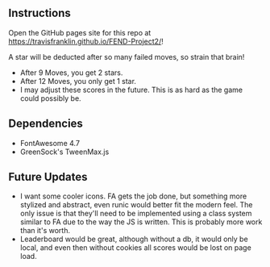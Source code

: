 ## Instructions

Open the GitHub pages site for this repo at https://travisfranklin.github.io/FEND-Project2/!  

A star will be deducted after so many failed moves, so strain that brain!
- After 9 Moves, you get 2 stars.
- After 12 Moves, you only get 1 star.
- I may adjust these scores in the future. This is as hard as the game could possibly be.

## Dependencies
- FontAwesome 4.7
- GreenSock's TweenMax.js

## Future Updates
- I want some cooler icons. FA gets the job done, but something more stylized and abstract, even runic would better fit the modern feel. The only issue is that they'll need to be implemented using a class system similar to FA due to the way the JS is written. This is probably more work than it's worth.
- Leaderboard would be great, although without a db, it would only be local, and even then without cookies all scores would be lost on page load.